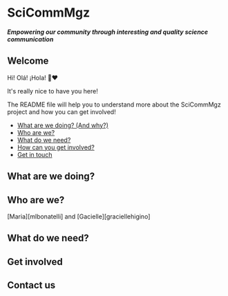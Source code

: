 # SciCommMgz

***Empowering our community through interesting and quality science communication***

## Welcome

Hi! Olá! ¡Hola! :balloon::heart:

It's really nice to have you here!

The README file will help you to understand more about the SciCommMgz project and how you can get involved!

* [What are we doing? (And why?)](#what-are-we-doing)
* [Who are we?](#who-are-we)
* [What do we need?](#what-do-we-need)
* [How can you get involved?](#get-involved)
* [Get in touch](#contact-us)

## What are we doing?

## Who are we?
[Maria][mlbonatelli] and [Gacielle][graciellehigino] 

## What do we need?

## Get involved

## Contact us
